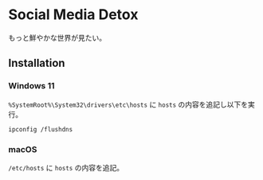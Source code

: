 # Social Media Detox

もっと鮮やかな世界が見たい。

## Installation

### Windows 11

`%SystemRoot%\System32\drivers\etc\hosts` に `hosts` の内容を追記し以下を実行。

```
ipconfig /flushdns
```

### macOS

`/etc/hosts` に `hosts` の内容を追記。

